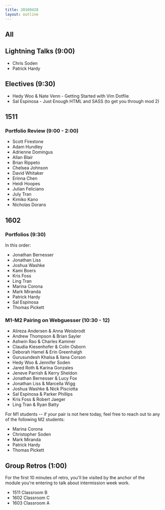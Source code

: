 ```yaml
---
title: 20160428
layout: outline
---
```


## All

## Lightning Talks (9:00)

* Chris Soden
* Patrick Hardy

## Electives (9:30)

* Hedy Woo & Nate Venn - Getting Started with Vim Dotfile
* Sal Espinosa - Just Enough HTML and SASS (to get you through mod 2)

## 1511

### Portfolio Review (9:00 - 2:00)

- Scott Firestone
- Adam Hundley
- Adrienne Domingus
- Allan Blair
- Brian Rippeto
- Chelsea Johnson
- David Whitaker
- Erinna Chen
- Heidi Hoopes
- Julian Feliciano
- July Tran
- Kimiko Kano
- Nicholas Dorans

## 1602

### Portfolios (9:30)

In this order:

* Jonathan Bernesser
* Jonathan Liss
* Joshua Washke
* Kami Boers
* Kris Foss
* Ling Tran
* Marina Corona
* Mark Miranda
* Patrick Hardy
* Sal Espinosa
* Thomas Pickett

### M1-M2 Pairing on Webguesser (10:30 - 12)

* Alireza Andersen & Anna Weisbrodt
* Andrew Thompson & Brian Sayler
* Ashwin Rao & Charles Kaminer
* Claudia Kiesenhofer & Colin Osborn
* Deborah Hamel & Erin Greenhalgh
* Gurusundesh Khalsa & Ilana Corson
* Hedy Woo & Jennifer Soden
* Jared Roth & Karina Gonzales
* Jeneve Parrish & Kerry Sheldon
* Jonathan Bernesser & Lucy Fox
* Jonathan Liss & Marcella Wigg
* Joshua Washke & Nick Pisciotta
* Sal Espinosa & Parker Phillips
* Kris Foss & Robert Jaeger
* Ling Tran & Ryan Batty

For M1 students -- if your pair is not here today, feel free to reach out to any of the following M2 students: 

* Marina Corona
* Christopher Soden 
* Mark Miranda
* Patrick Hardy
* Thomas Pickett


## Group Retros (1:00)

For the first 10 minutes of retro, you'll be visited by the anchor of the module you're entering to talk about intermission week work. 

* 1511 Classroom B
* 1602 Classroom C
* 1603 Classroom A